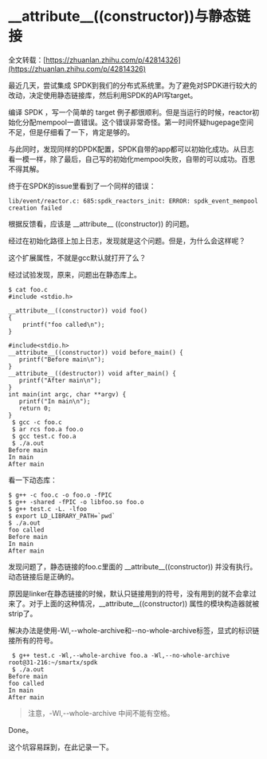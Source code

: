 # \_\_attribute\_\_((constructor))与静态链接

全文转载：[https://zhuanlan.zhihu.com/p/42814326](https://zhuanlan.zhihu.com/p/42814326)

最近几天，尝试集成 SPDK到我们的分布式系统里。为了避免对SPDK进行较大的改动，决定使用静态链接库，然后利用SPDK的API写target。

编译 SPDK ，写一个简单的 target 例子都很顺利。但是当运行的时候，reactor初始化分配mempool一直错误。这个错误非常奇怪。第一时间怀疑hugepage空间不足，但是仔细看了一下，肯定是够的。

与此同时，发现同样的DPDK配置，SPDK自带的app都可以初始化成功。从日志看一模一样，除了最后，自己写的初始化mempool失败，自带的可以成功。百思不得其解。

终于在SPDK的issue里看到了一个同样的错误：

```
lib/event/reactor.c: 685:spdk_reactors_init: ERROR: spdk_event_mempool creation failed
```

根据反馈看，应该是 \_\_attribute\_\_ ((constructor)) 的问题。

经过在初始化路径上加上日志，发现就是这个问题。但是，为什么会这样呢？

这个扩展属性，不就是gcc默认就打开了么？

经过试验发现，原来，问题出在静态库上。

```
$ cat foo.c 
#include <stdio.h>

__attribute__((constructor)) void foo()
{
    printf("foo called\n");
}

#include<stdio.h>
__attribute__((constructor)) void before_main() {
   printf("Before main\n");
}
__attribute__((destructor)) void after_main() {
   printf("After main\n");
}
int main(int argc, char **argv) {
   printf("In main\n");
   return 0;
}
 $ gcc -c foo.c
 $ ar rcs foo.a foo.o
 $ gcc test.c foo.a
 $ ./a.out
Before main
In main
After main
```

看一下动态库：

```
$ g++ -c foo.c -o foo.o -fPIC
$ g++ -shared -fPIC -o libfoo.so foo.o
$ g++ test.c -L. -lfoo
$ export LD_LIBRARY_PATH=`pwd`
$ ./a.out                     
foo called
Before main
In main
After main
```

发现问题了，静态链接的foo.c里面的 \_\_attribute\_\_((constructor)) 并没有执行。动态链接后是正确的。

原因是linker在静态链接的时候，默认只链接用到的符号，没有用到的就不会拿过来了。对于上面的这种情况，\_\_attribute\_\_((constructor)) 属性的模块构造器就被strip了。

解决办法是使用-Wl,--whole-archive和--no-whole-archive标签，显式的标识链接所有的符号。

```
 $ g++ test.c -Wl,--whole-archive foo.a -Wl,--no-whole-archive
root@31-216:~/smartx/spdk
 $ ./a.out 
Before main
foo called
In main
After main
```

> 注意，-Wl,--whole-archive 中间不能有空格。

Done。

这个坑容易踩到，在此记录一下。